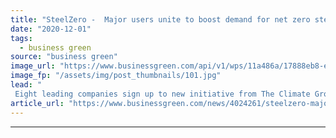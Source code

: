 ```yaml
---
title: "SteelZero -  Major users unite to boost demand for net zero steel"
date: "2020-12-01"
tags: 
  - business green
source: "business green"
image_url: "https://www.businessgreen.com/api/v1/wps/11a486a/17888eb8-ec34-407b-a890-c0c54a609e60/4/Steel-Germany-185x114.jpg"
image_fp: "/assets/img/post_thumbnails/101.jpg"
lead: "
 Eight leading companies sign up to new initiative from The Climate Group designed to accelerate the transition to a cleaner steel industry ..."
article_url: "https://www.businessgreen.com/news/4024261/steelzero-major-users-unite-boost-demand-net-zero-steel"
---
```


---
